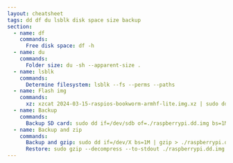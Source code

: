 ```yaml
---
layout: cheatsheet
tags: dd df du lsblk disk space size backup
section:
  - name: df
    commands:
      Free disk space: df -h
  - name: du
    commands:
      Folder size: du -sh --apparent-size .
  - name: lsblk
    commands:
      Determine filesystem: lsblk --fs --perms --paths
  - name: Flash img
    commands:
      xz: xzcat 2024-03-15-raspios-bookworm-armhf-lite.img.xz | sudo dd of=/dev/mmcbzz0 bs=1M oflag=sync status=progress
  - name: Backup
    commands:
      Backup SD card: sudo dd if=/dev/sdb of=./raspberrypi.dd.img bs=1M status=progress
  - name: Backup and zip
    commands:
      Backup and gzip: sudo dd if=/dev/X bs=1M | gzip > ./raspberrypi.dd.img.gz
      Restore: sudo gzip --decompress --to-stdout ./raspberrypi.dd.img.gz | sudo dd of=/dev/X bs=1M
---
```

